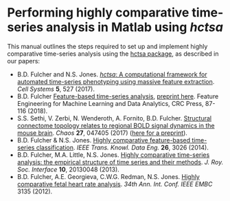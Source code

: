 # Performing highly comparative time-series analysis in Matlab using _hctsa_

This manual outlines the steps required to set up and implement highly comparative time-series analysis using the [hctsa package](https://github.com/SystemsAndSignalsGroup/hctsa), as described in our papers:

* B.D. Fulcher and N.S. Jones. [_hctsa_: A computational framework for automated time-series phenotyping using massive feature extraction](http://www.cell.com/cell-systems/fulltext/S2405-4712%2817%2930438-6). _Cell Systems_ **5**, 527 \(2017\).
* B.D. Fulcher [Feature-based time-series analysis](https://www.crcpress.com/Feature-Engineering-for-Machine-Learning-and-Data-Analytics/Dong-Liu/p/book/9781138744387), [preprint here](https://arxiv.org/abs/1709.08055). Feature Engineering for Machine Learning and Data Analytics, CRC Press, 87-116 \(2018\).
* S.S. Sethi, V. Zerbi, N. Wenderoth, A. Fornito, B.D. Fulcher. [Structural connectome topology relates to regional BOLD signal dynamics in the mouse brain](http://aip.scitation.org/doi/10.1063/1.4979281). _Chaos_ **27**, 047405 \(2017\) \([here for a preprint](http://biorxiv.org/lookup/doi/10.1101/085514)\).
* B.D. Fulcher & N.S. Jones. [Highly comparative feature-based time-series classification](http://ieeexplore.ieee.org/lpdocs/epic03/wrapper.htm?arnumber=6786425). _IEEE Trans. Knowl. Data Eng._ **26**, 3026 \(2014\).
* B.D. Fulcher, M.A. Little, N.S. Jones. [Highly comparative time-series analysis: the empirical structure of time series and their methods](http://rsif.royalsocietypublishing.org/content/10/83/20130048.full). _J. Roy. Soc. Interface_ **10**, 20130048 \(2013\).
* B.D. Fulcher, A.E. Georgieva, C.W.G. Redman, N.S. Jones. [Highly comparative fetal heart rate analysis](http://ieeexplore.ieee.org/xpls/abs_all.jsp?arnumber=6346629). _34th Ann. Int. Conf. IEEE EMBC_ 3135 \(2012\).
